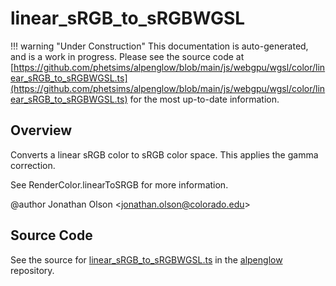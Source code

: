 # linear_sRGB_to_sRGBWGSL

!!! warning "Under Construction"
    This documentation is auto-generated, and is a work in progress. Please see the source code at
    [https://github.com/phetsims/alpenglow/blob/main/js/webgpu/wgsl/color/linear_sRGB_to_sRGBWGSL.ts](https://github.com/phetsims/alpenglow/blob/main/js/webgpu/wgsl/color/linear_sRGB_to_sRGBWGSL.ts) for the most up-to-date information.

## Overview

Converts a linear sRGB color to sRGB color space. This applies the gamma correction.

See RenderColor.linearToSRGB for more information.

@author Jonathan Olson &lt;jonathan.olson@colorado.edu&gt;



## Source Code

See the source for [linear_sRGB_to_sRGBWGSL.ts](https://github.com/phetsims/alpenglow/blob/main/js/webgpu/wgsl/color/linear_sRGB_to_sRGBWGSL.ts) in the [alpenglow](https://github.com/phetsims/alpenglow) repository.
